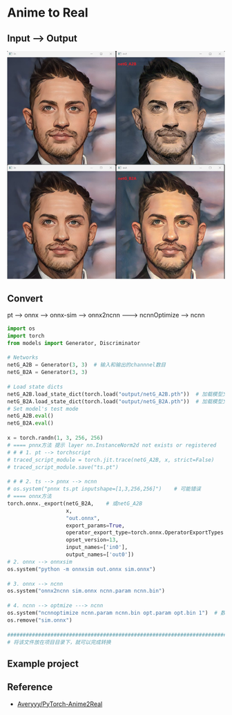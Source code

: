 # Anime to Real

## Input --> Output

![](models/out.jpg)

## Convert 

pt --> onnx --> onnx-sim --> onnx2ncnn ---> ncnnOptimize --> ncnn

```python
import os
import torch
from models import Generator, Discriminator

# Networks
netG_A2B = Generator(3, 3)  # 输入和输出的channnel数目
netG_B2A = Generator(3, 3)

# Load state dicts
netG_A2B.load_state_dict(torch.load("output/netG_A2B.pth"))  # 加载模型文件
netG_B2A.load_state_dict(torch.load("output/netG_B2A.pth"))  # 加载模型文件
# Set model's test mode
netG_A2B.eval()
netG_B2A.eval()

x = torch.randn(1, 3, 256, 256)
# ==== pnnx方法 提示 layer nn.InstanceNorm2d not exists or registered
# # # 1. pt --> torchscript
# traced_script_module = torch.jit.trace(netG_A2B, x, strict=False)
# traced_script_module.save("ts.pt")

# # # 2. ts --> pnnx --> ncnn
# os.system("pnnx ts.pt inputshape=[1,3,256,256]")    # 可能错误
# ==== onnx方法
torch.onnx._export(netG_B2A,    # 或netG_A2B
                   x,
                   "out.onnx",
                   export_params=True,
                   operator_export_type=torch.onnx.OperatorExportTypes.ONNX_ATEN_FALLBACK,
                   opset_version=13,
                   input_names=['in0'],
                   output_names=['out0'])
# 2. onnx --> onnxsim
os.system("python -m onnxsim out.onnx sim.onnx")

# 3. onnx --> ncnn
os.system("onnx2ncnn sim.onnx ncnn.param ncnn.bin")

# 4. ncnn --> optmize ---> ncnn
os.system("ncnnoptimize ncnn.param ncnn.bin opt.param opt.bin 1")  # 数字0 代表fp32 ；1代表fp16
os.remove("sim.onnx")

########################################################################
# 将该文件放在项目目录下，就可以完成转换
```

## Example project


## Reference

- [Averyyy/PyTorch-Anime2Real](https://github.com/Averyyy/PyTorch-Anime2Real)


